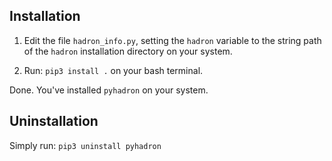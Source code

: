 ## Installation

1. Edit the file `hadron_info.py`, setting the `hadron` variable to the string path of the `hadron` installation directory on your system.

2. Run: `pip3 install .` on your bash terminal.

Done. You've installed `pyhadron` on your system. 

## Uninstallation

Simply run: `pip3 uninstall pyhadron`
